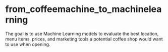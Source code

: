 # from_coffeemachine_to_machinelearning
The goal is to use Machine Learning models to evaluate the best location, menu items, prices,  and marketing tools a potential coffee shop would want to use when opening. 
